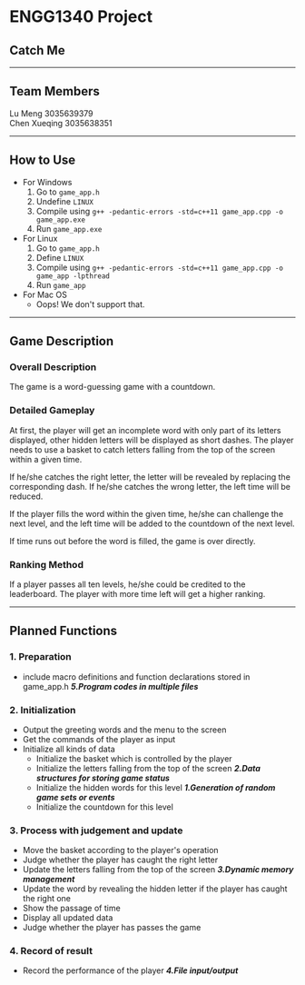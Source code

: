 # ENGG1340 Project

## Catch Me
***
## Team Members
Lu Meng             3035639379<br />
Chen Xueqing        3035638351
***
## How to Use
- For Windows
   1. Go to `game_app.h`
   2. Undefine `LINUX`
   3. Compile using `g++ -pedantic-errors -std=c++11 game_app.cpp -o game_app.exe`
   4. Run `game_app.exe`
- For Linux
   1. Go to `game_app.h`
   2. Define `LINUX`
   3. Compile using `g++ -pedantic-errors -std=c++11 game_app.cpp -o game_app -lpthread`
   4. Run `game_app`
- For Mac OS
   - Oops! We don't support that. 
***
## Game Description
### Overall Description
The game is a word-guessing game with a countdown. 
### Detailed Gameplay
At first, the player will get an incomplete word with only part of its letters displayed, other hidden letters will be displayed as short dashes. The player needs to use a basket to catch letters falling from the top of the screen within a given time. 

If he/she catches the right letter, the letter will be revealed by replacing the corresponding dash. If he/she catches the wrong letter, the left time will be reduced. 

If the player fills the word within the given time, he/she can challenge the next level, and the left time will be added to the countdown of the next level. 

If time runs out before the word is filled, the game is over directly. 
### Ranking Method
If a player passes all ten levels, he/she could be credited to the leaderboard. The player with more time left will get a higher ranking.
***
## Planned Functions
### 1. Preparation
- include macro definitions and function declarations stored in game_app.h ***5.Program codes in multiple files*** 

### 2. Initialization
- Output the greeting words and the menu to the screen
- Get the commands of the player as input
- Initialize all kinds of data
   - Initialize the basket which is controlled by the player
   - Initialize the letters falling from the top of the screen ***2.Data structures for storing game status***
   - Initialize the hidden words for this level ***1.Generation of random game sets or events***
   - Initialize the countdown for this level

### 3. Process with judgement and update
- Move the basket according to the player's operation
- Judge whether the player has caught the right letter
- Update the letters falling from the top of the screen ***3.Dynamic memory management***
- Update the word by revealing the hidden letter if the player has caught the right one
- Show the passage of time
- Display all updated data
- Judge whether the player has passes the game

### 4. Record of result
- Record the performance of the player ***4.File input/output***
